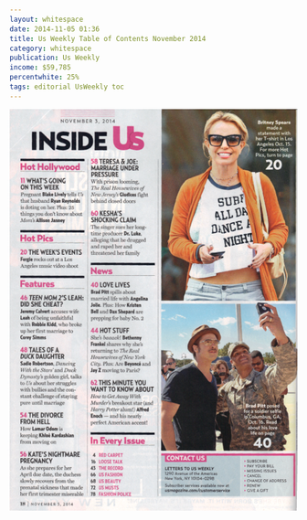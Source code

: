 ```yaml
---
layout: whitespace
date: 2014-11-05 01:36
title: Us Weekly Table of Contents November 2014
category: whitespace
publication: Us Weekly
income: $59,785
percentwhite: 25%
tags: editorial UsWeekly toc
---
```



<div class="imageContainer col-8"><img src="/img/editscans/US_contents_1.png">
            
<div class="overlayContainer col-12">
<object type="image/svg+xml" data="/img/overlays/US_contents_1.svg" class="trans"></object>
</div></div>

            
        
        
